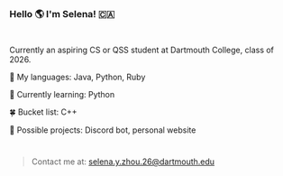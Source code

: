 ### Hello 🌎 I'm Selena! 🇨🇦
# 
Currently an aspiring CS or QSS student at Dartmouth College, class of 2026.

🌲 My languages: Java, Python, Ruby

🌱 Currently learning: Python

🍀 Bucket list: C++

🌷 Possible projects: Discord bot, personal website
# 
> Contact me at: selena.y.zhou.26@dartmouth.edu
